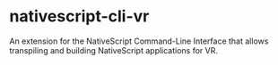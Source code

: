 # nativescript-cli-vr
An extension for the NativeScript Command-Line Interface that allows transpiling and building NativeScript applications for VR.
